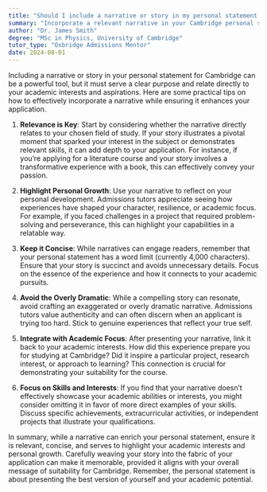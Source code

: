 ```yaml
---
title: "Should I include a narrative or story in my personal statement for Cambridge?"
summary: "Incorporate a relevant narrative in your Cambridge personal statement to enhance your application, showcasing growth and linking to academic interests."
author: "Dr. James Smith"
degree: "MSc in Physics, University of Cambridge"
tutor_type: "Oxbridge Admissions Mentor"
date: 2024-08-01
---
```


Including a narrative or story in your personal statement for Cambridge can be a powerful tool, but it must serve a clear purpose and relate directly to your academic interests and aspirations. Here are some practical tips on how to effectively incorporate a narrative while ensuring it enhances your application.

1. **Relevance is Key**: Start by considering whether the narrative directly relates to your chosen field of study. If your story illustrates a pivotal moment that sparked your interest in the subject or demonstrates relevant skills, it can add depth to your application. For instance, if you’re applying for a literature course and your story involves a transformative experience with a book, this can effectively convey your passion.

2. **Highlight Personal Growth**: Use your narrative to reflect on your personal development. Admissions tutors appreciate seeing how experiences have shaped your character, resilience, or academic focus. For example, if you faced challenges in a project that required problem-solving and perseverance, this can highlight your capabilities in a relatable way.

3. **Keep it Concise**: While narratives can engage readers, remember that your personal statement has a word limit (currently 4,000 characters). Ensure that your story is succinct and avoids unnecessary details. Focus on the essence of the experience and how it connects to your academic pursuits.

4. **Avoid the Overly Dramatic**: While a compelling story can resonate, avoid crafting an exaggerated or overly dramatic narrative. Admissions tutors value authenticity and can often discern when an applicant is trying too hard. Stick to genuine experiences that reflect your true self.

5. **Integrate with Academic Focus**: After presenting your narrative, link it back to your academic interests. How did this experience prepare you for studying at Cambridge? Did it inspire a particular project, research interest, or approach to learning? This connection is crucial for demonstrating your suitability for the course.

6. **Focus on Skills and Interests**: If you find that your narrative doesn’t effectively showcase your academic abilities or interests, you might consider omitting it in favor of more direct examples of your skills. Discuss specific achievements, extracurricular activities, or independent projects that illustrate your qualifications.

In summary, while a narrative can enrich your personal statement, ensure it is relevant, concise, and serves to highlight your academic interests and personal growth. Carefully weaving your story into the fabric of your application can make it memorable, provided it aligns with your overall message of suitability for Cambridge. Remember, the personal statement is about presenting the best version of yourself and your academic potential.
    